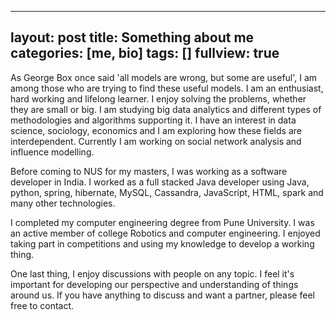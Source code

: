 
---
layout: post
title: Something about me
categories: [me, bio]
tags: []
fullview: true
---

As George Box once said 'all models are wrong, but some are useful', I am among those who are trying to find these useful models. I am an enthusiast, hard working and lifelong learner. I enjoy solving the problems, whether they are small or big. I am studying big data analytics and different types of methodologies and algorithms supporting it. I have an interest in data science, sociology, economics and I am exploring how these fields are interdependent. Currently I am working on social network analysis and influence modelling.

Before coming to NUS for my masters, I was working as a software developer in India. I worked as a full stacked Java developer using Java, python, spring, hibernate, MySQL, Cassandra, JavaScript, HTML, spark and many other technologies. 

I completed my computer engineering degree from Pune University. I was an active member of college Robotics and computer engineering. I enjoyed taking part in competitions and using my knowledge to develop a working thing.

One last thing, I enjoy discussions with people on any topic. I feel it's important for developing our perspective and understanding of things around us. If you have anything to discuss and want a partner, please feel free to contact.